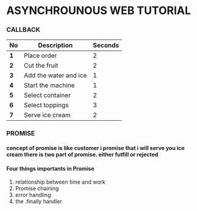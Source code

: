 
# ASYNCHROUNOUS WEB TUTORIAL

### CALLBACK 
No | Description | Seconds 
--- | --- | --- |
**1** | Place order | 2
**2** | Cut the fruit | 2
**3** | Add the water and ice | 1
**4** | Start the machine | 1
**5** | Select container | 2
**6** | Select toppings | 3
**7** | Serve ice cream | 2


### PROMISE
#### concept of promise is like customer i promise that i will serve you ice cream there is two part of promise. either futfill or rejected

#### Four things importants in Promise
1. relationship between time and work
2. Promise chaining
3. error handling
4. the .finally handler
